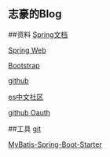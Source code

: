 ## 志豪的Blog

##资料
[Spring文档](https://spring.io/guides/gs/serving-web-content/)

[Spring Web](https://spring.io/guides/gs/serving-web-content/)

[Bootstrap](https://v3.bootcss.com/components/)

[github](https://github.com/lgitizh960314/blog)

[es中文社区](https://elasticsearch.cn/)

[github Oauth](https://developer.github.com/apps/building-oauth-apps/)

##工具
[git](https://git-scm.com/)

[MyBatis-Spring-Boot-Starter](http://mybatis.org/spring-boot-starter/mybatis-spring-boot-autoconfigure/)